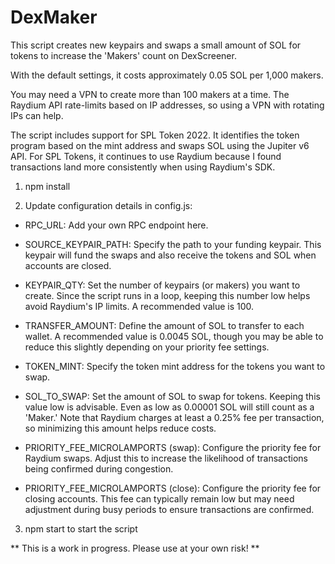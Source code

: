 # DexMaker

This script creates new keypairs and swaps a small amount of SOL for tokens to increase the 'Makers' count on DexScreener.

With the default settings, it costs approximately 0.05 SOL per 1,000 makers.

You may need a VPN to create more than 100 makers at a time. The Raydium API rate-limits based on IP addresses, so using a VPN with rotating IPs can help.

The script includes support for SPL Token 2022. It identifies the token program based on the mint address and swaps SOL using the Jupiter v6 API. For SPL Tokens, it continues to use Raydium because I found transactions land more consistently when using Raydium's SDK.

1. npm install

2. Update configuration details in config.js:

* RPC_URL: Add your own RPC endpoint here.

* SOURCE_KEYPAIR_PATH: Specify the path to your funding keypair. This keypair will fund the swaps and also receive the tokens and SOL when accounts are closed.

* KEYPAIR_QTY: Set the number of keypairs (or makers) you want to create. Since the script runs in a loop, keeping this number low helps avoid Raydium's IP limits. A recommended value is 100.

* TRANSFER_AMOUNT: Define the amount of SOL to transfer to each wallet. A recommended value is 0.0045 SOL, though you may be able to reduce this slightly depending on your priority fee settings.

* TOKEN_MINT: Specify the token mint address for the tokens you want to swap.

* SOL_TO_SWAP: Set the amount of SOL to swap for tokens. Keeping this value low is advisable. Even as low as 0.00001 SOL will still count as a 'Maker.' Note that Raydium charges at least a 0.25% fee per transaction, so minimizing this amount helps reduce costs.

* PRIORITY_FEE_MICROLAMPORTS (swap): Configure the priority fee for Raydium swaps. Adjust this to increase the likelihood of transactions being confirmed during congestion.

* PRIORITY_FEE_MICROLAMPORTS (close): Configure the priority fee for closing accounts. This fee can typically remain low but may need adjustment during busy periods to ensure transactions are confirmed.

3. npm start to start the script

** This is a work in progress. Please use at your own risk! **
